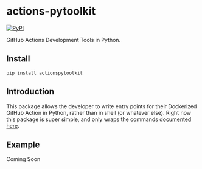 # actions-pytoolkit

[![PyPI](https://img.shields.io/pypi/v/actionspytoolkit)](https://pypi.org/project/actionspytoolkit/)

GitHub Actions Development Tools in Python.

## Install

```
pip install actionspytoolkit
```

## Introduction

This package allows the developer to write entry points for their Dockerized GitHub Action in Python, rather than in shell (or whatever else). Right now this package is super simple, and only wraps the commands [documented here](https://help.github.com/en/actions/automating-your-workflow-with-github-actions/development-tools-for-github-actions).

## Example

Coming Soon
